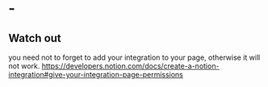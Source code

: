 # -

## Watch out
you need not to forget to add your integration to your page, otherwise it will not work.
https://developers.notion.com/docs/create-a-notion-integration#give-your-integration-page-permissions